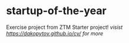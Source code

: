 # startup-of-the-year
Exercise project from ZTM
Starter project!
*visist https://dakopytov.github.io/cv/ for more*
